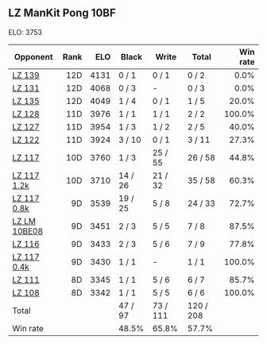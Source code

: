 ## LZ ManKit Pong 10BF ##

ELO: 3753

Opponent | Rank | ELO | Black | Write | Total | Win rate
---------|-----:|----:|-------|-------|-------|-------:
[LZ 139](LZ%20139.md) | 12D | 4131 | 0 / 1 | 0 / 1 | 0 / 2 | 0.0%
[LZ 131](LZ%20131.md) | 12D | 4068 | 0 / 3 | - | 0 / 3 | 0.0%
[LZ 135](LZ%20135.md) | 12D | 4049 | 1 / 4 | 0 / 1 | 1 / 5 | 20.0%
[LZ 128](LZ%20128.md) | 11D | 3976 | 1 / 1 | 1 / 1 | 2 / 2 | 100.0%
[LZ 127](LZ%20127.md) | 11D | 3954 | 1 / 3 | 1 / 2 | 2 / 5 | 40.0%
[LZ 122](LZ%20122.md) | 11D | 3924 | 3 / 10 | 0 / 1 | 3 / 11 | 27.3%
[LZ 117](LZ%20117.md) | 10D | 3760 | 1 / 3 | 25 / 55 | 26 / 58 | 44.8%
[LZ 117 1.2k](LZ%20117%201.2k.md) | 10D | 3710 | 14 / 26 | 21 / 32 | 35 / 58 | 60.3%
[LZ 117 0.8k](LZ%20117%200.8k.md) | 9D | 3539 | 19 / 25 | 5 / 8 | 24 / 33 | 72.7%
[LZ LM 10BE08](LZ%20LM%2010BE08.md) | 9D | 3451 | 2 / 3 | 5 / 5 | 7 / 8 | 87.5%
[LZ 116](LZ%20116.md) | 9D | 3433 | 2 / 3 | 5 / 6 | 7 / 9 | 77.8%
[LZ 117 0.4k](LZ%20117%200.4k.md) | 9D | 3430 | 1 / 1 | - | 1 / 1 | 100.0%
[LZ 111](LZ%20111.md) | 8D | 3345 | 1 / 1 | 5 / 6 | 6 / 7 | 85.7%
[LZ 108](LZ%20108.md) | 8D | 3342 | 1 / 1 | 5 / 5 | 6 / 6 | 100.0%
Total | | | 47 / 97 | 73 / 111 | 120 / 208 | 
Win rate| | | 48.5% | 65.8% | 57.7% | 
